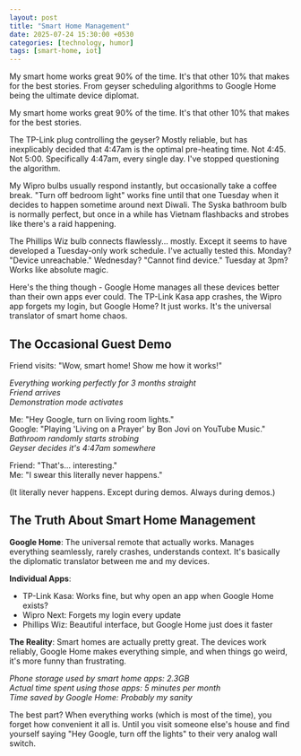 ```yaml
---
layout: post
title: "Smart Home Management"
date: 2025-07-24 15:30:00 +0530
categories: [technology, humor]
tags: [smart-home, iot]
---
```


My smart home works great 90% of the time. It's that other 10% that makes for the best stories. From geyser scheduling algorithms to Google Home being the ultimate device diplomat.

My smart home works great 90% of the time. It's that other 10% that makes for the best stories.

The TP-Link plug controlling the geyser? Mostly reliable, but has inexplicably decided that 4:47am is the optimal pre-heating time. Not 4:45. Not 5:00. Specifically 4:47am, every single day. I've stopped questioning the algorithm.

My Wipro bulbs usually respond instantly, but occasionally take a coffee break. "Turn off bedroom light" works fine until that one Tuesday when it decides to happen sometime around next Diwali. The Syska bathroom bulb is normally perfect, but once in a while has Vietnam flashbacks and strobes like there's a raid happening.

The Phillips Wiz bulb connects flawlessly... mostly. Except it seems to have developed a Tuesday-only work schedule. I've actually tested this. Monday? "Device unreachable." Wednesday? "Cannot find device." Tuesday at 3pm? Works like absolute magic.

Here's the thing though - Google Home manages all these devices better than their own apps ever could. The TP-Link Kasa app crashes, the Wipro app forgets my login, but Google Home? It just works. It's the universal translator of smart home chaos.

## The Occasional Guest Demo

Friend visits: "Wow, smart home! Show me how it works!"

*Everything working perfectly for 3 months straight*  
*Friend arrives*  
*Demonstration mode activates*

Me: "Hey Google, turn on living room lights."  
Google: "Playing 'Living on a Prayer' by Bon Jovi on YouTube Music."  
*Bathroom randomly starts strobing*  
*Geyser decides it's 4:47am somewhere*  

Friend: "That's... interesting."  
Me: "I swear this literally never happens."

(It literally never happens. Except during demos. Always during demos.)

## The Truth About Smart Home Management

**Google Home**: The universal remote that actually works. Manages everything seamlessly, rarely crashes, understands context. It's basically the diplomatic translator between me and my devices.

**Individual Apps**: 
- TP-Link Kasa: Works fine, but why open an app when Google Home exists?
- Wipro Next: Forgets my login every update
- Phillips Wiz: Beautiful interface, but Google Home just does it faster

**The Reality**: Smart homes are actually pretty great. The devices work reliably, Google Home makes everything simple, and when things go weird, it's more funny than frustrating.

*Phone storage used by smart home apps: 2.3GB*  
*Actual time spent using those apps: 5 minutes per month*  
*Time saved by Google Home: Probably my sanity*

The best part? When everything works (which is most of the time), you forget how convenient it all is. Until you visit someone else's house and find yourself saying "Hey Google, turn off the lights" to their very analog wall switch.